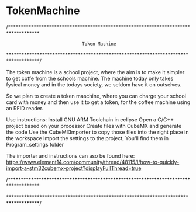 # TokenMachine

/************************************************************************************

								 Token Machine

************************************************************************************/

The token machine is a school project, where the aim is to make it simpler to get
coffe from the schools machine. The machine today only takes fysical money and
in the todays society, we seldom have it on outselves. 

So we plan to create a token maschine, where you can charge your school card with
money and then use it to get a token, for the coffee machine using an RFID reader. 

Use instructions:
Install GNU ARM Toolchain in eclipse
Open a C/C++ project based on your processor
Create files with CubeMX and generate the code
Use the CubeMXImporter to copy those files into the right place in the workspace
Import the settings to the project, You'll find them in Program_settings folder

The importer and instructions can aso be found here:
https://www.element14.com/community/thread/48115/l/how-to-quickly-import-a-stm32cubemx-project?displayFullThread=true


/************************************************************************************



************************************************************************************/